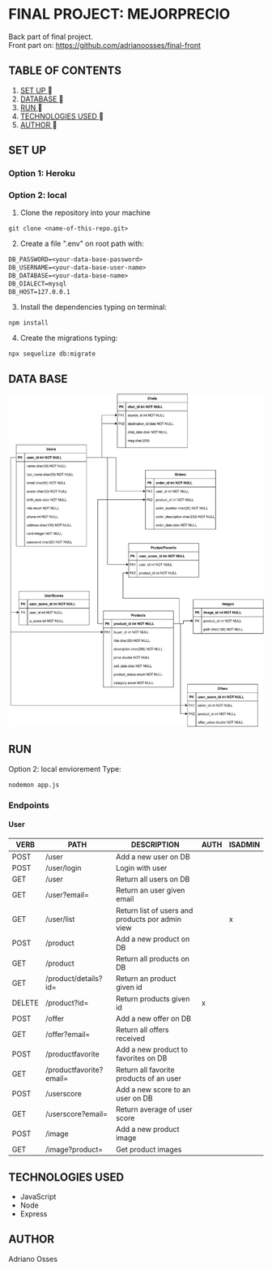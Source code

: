 # FINAL PROJECT: MEJORPRECIO
Back part of final project. <br>
Front part on: https://github.com/adrianoosses/final-front
## TABLE OF CONTENTS
1. [ SET UP ](#set-up) :rocket:
2. [ DATABASE ](#db) :rocket:
3. [ RUN ](#run) :rocket:
4. [ TECHNOLOGIES USED ](#tech) :rocket:
5. [ AUTHOR ](#author) :rocket:

<a name="set-up"></a>
## SET UP
<a name="db"></a>
### Option 1: Heroku
### Option 2: local
1. Clone the repository into your machine 
```
git clone <name-of-this-repo.git>
```
2. Create a file ".env" on root path with:
```
DB_PASSWORD=<your-data-base-password>
DB_USERNAME=<your-data-base-user-name>
DB_DATABASE=<your-data-base-name>
DB_DIALECT=mysql
DB_HOST=127.0.0.1
```
3. Install the dependencies typing on terminal:
```
npm install
```

4. Create the migrations typing:
```
npx sequelize db:migrate
```
## DATA BASE
![Database](images/diagram9.svg)
<a name="run"></a>
## RUN
Option 2: local enviorement
Type:
```
nodemon app.js
```

### Endpoints
#### User
| VERB| PATH|DESCRIPTION|AUTH|ISADMIN|
| ----- | ---- | ---- | ---- | ---- |
| POST | /user | Add a new user on DB |  |  |
| POST | /user/login | Login with user |  |  |
| GET | /user | Return all users on DB |  |  |
| GET | /user?email=<email>| Return an user given email |  |  |
| GET | /user/list | Return list of users and products por admin view |  | x |
| POST | /product | Add a new product on DB |  |  |
| GET | /product | Return all products on DB |  |  |
| GET | /product/details?id=<id>| Return an product given id |  |  |
| DELETE | /product?id=<id> | Return products given id | x |  |
| POST | /offer | Add a new offer on DB |  |  |
| GET | /offer?email=<email-to> | Return all offers received |  |  |
| POST | /productfavorite | Add a new product to favorites on DB |  |  |
| GET | /productfavorite?email=<email-to> | Return all favorite products of an user |  |  |
| POST | /userscore | Add a new score to an user on DB |  |  |
| GET | /userscore?email=<email-to> | Return average of user score |  |  |
| POST | /image | Add a new product image |  |  |
| GET | /image?product=<id> | Get product images |  |  |



<a name="tech"></a>
## TECHNOLOGIES USED
- JavaScript
- Node
- Express

<a name="author"></a>
## AUTHOR
Adriano Osses